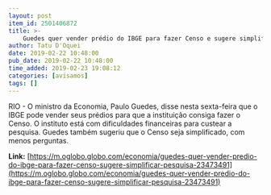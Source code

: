 ```yaml
---
layout: post
item_id: 2501406872
title: >-
    Guedes quer vender prédio do IBGE para fazer Censo e sugere simplificar pesquisa
author: Tatu D'Oquei
date: 2019-02-22 10:48:00
pub_date: 2019-02-22 10:48:00
time_added: 2019-02-23 19:08:12
categories: [avisamos]
tags: []
---
```


RIO - O ministro da Economia, Paulo Guedes, disse nesta sexta-feira que o IBGE pode vender seus prédios para que a instituição consiga fazer o Censo. O instituto está com dificuldades financeiras para custear a pesquisa. Guedes também sugeriu que o Censo seja simplificado, com menos perguntas.

**Link:** [https://m.oglobo.globo.com/economia/guedes-quer-vender-predio-do-ibge-para-fazer-censo-sugere-simplificar-pesquisa-23473491](https://m.oglobo.globo.com/economia/guedes-quer-vender-predio-do-ibge-para-fazer-censo-sugere-simplificar-pesquisa-23473491)

